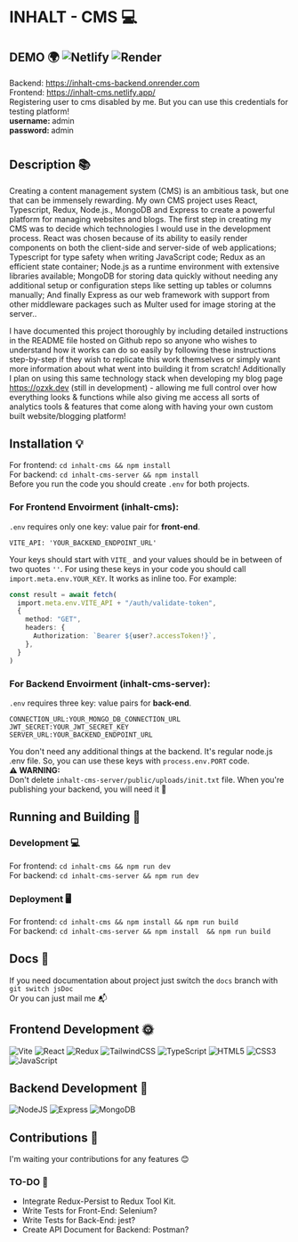 # INHALT - CMS 💻
## DEMO 🌍 ![Netlify](https://img.shields.io/netlify/7359500f-a137-4bc3-99e9-d94f3fd0d0b9?logo=netlify) ![Render](https://img.shields.io/badge/Render-passing-brightgreen?logo=render)
 Backend: https://inhalt-cms-backend.onrender.com
 <br>
 Frontend: https://inhalt-cms.netlify.app/
 <br>
 Registering user to cms disabled by me. But you can use this credentials for testing platform! <br>
 <strong>username: </strong> admin
 <br>
 <strong>password: </strong> admin
 #
## Description 📚
 Creating a content management system (CMS) is an ambitious task, but one that can be immensely rewarding.
 My own CMS project uses React, Typescript, Redux, Node.js., MongoDB and Express to create a powerful platform for managing websites and blogs. 
 The first step in creating my CMS was to decide which technologies I would use in the development process. 
 React was chosen because of its ability to easily render components on both the client-side and server-side of web applications; 
 Typescript for type safety when writing JavaScript code; Redux as an efficient state container; 
 Node.js as a runtime environment with extensive libraries available; 
 MongoDB for storing data quickly without needing any additional setup or configuration steps like setting up tables or columns manually; 
 And finally Express as our web framework with support from other middleware packages such 
 as Multer used for image storing at the server..  
 
  I have documented this project thoroughly by including detailed instructions in the README file hosted on Github repo so anyone who 
  wishes to understand how it works can do so easily by following these instructions step-by-step if they wish to replicate this work 
  themselves or simply want more information about what went into building it from scratch! Additionally I plan on using this same 
  technology stack when developing my blog page https://ozxk.dev (still in development) - allowing me full control over how everything looks & 
  functions while also 
  giving me access all sorts of analytics tools & features that come along with having your own custom built website/blogging platform! 

## Installation 💡 
 For frontend: `cd inhalt-cms && npm install` <br>
 For backend:  `cd inhalt-cms-server && npm install` <br>
 Before you run the code you should create `.env` for both projects.
 ### For Frontend Envoirment (inhalt-cms):
  `.env` requires only one key: value pair for **front-end**.
  ```.env
  VITE_API: 'YOUR_BACKEND_ENDPOINT_URL'
  ```
  Your keys should start with `VITE_` and your values should be in between of two quotes `''`.
  For using these keys in your code you should call `import.meta.env.YOUR_KEY`. It works as inline too. For example:
  ```typescript
  const result = await fetch(
    import.meta.env.VITE_API + "/auth/validate-token",
    {
      method: "GET",
      headers: {
        Authorization: `Bearer ${user?.accessToken!}`,
      },
    }
  )
  ```
  ### For Backend Envoirment (inhalt-cms-server):
  `.env` requires three key: value pairs for **back-end**.
  ```.env
  CONNECTION_URL:YOUR_MONGO_DB_CONNECTION_URL
  JWT_SECRET:YOUR_JWT_SECRET_KEY
  SERVER_URL:YOUR_BACKEND_ENDPOINT_URL
  ```
  You don't need any additional things at the backend. It's regular node.js .env file. So, you can use these keys with `process.env.PORT` code. <br>
  **⚠️ WARNING:** <br> 
  Don't delete `inhalt-cms-server/public/uploads/init.txt` file. When you're publishing your backend, you will need it 🤣

## Running and Building 🎁
 ### Development 💻
  For frontend: `cd inhalt-cms && npm run dev` <br>
  For backend:  `cd inhalt-cms-server && npm run dev` <br>
 ### Deployment 🖥️
  For frontend: `cd inhalt-cms && npm install && npm run build` <br>
  For backend:  `cd inhalt-cms-server && npm install  && npm run build` <br>
  
## Docs 📝
 If you need documentation about project just switch the `docs` branch with `git switch jsDoc` <br>
 Or you can just mail me 📬
 
## Frontend Development 🌞 
 ![Vite](https://img.shields.io/badge/vite-vite?style=for-the-badge&logo=vite&logoColor=white&color=purple) 
 ![React](https://img.shields.io/badge/react-%2320232a.svg?style=for-the-badge&logo=react&logoColor=%2361DAFB) 
 ![Redux](https://img.shields.io/badge/redux-%23593d88.svg?style=for-the-badge&logo=redux&logoColor=white)
 ![TailwindCSS](https://img.shields.io/badge/tailwindcss-tailwindcss?style=for-the-badge&logo=tailwindcss&logoColor=white&color=blue) 
 ![TypeScript](https://img.shields.io/badge/typescript-%23007ACC.svg?style=for-the-badge&logo=typescript&logoColor=white) 
 ![HTML5](https://img.shields.io/badge/html5-%23E34F26.svg?style=for-the-badge&logo=html5&logoColor=white) 
 ![CSS3](https://img.shields.io/badge/css3-%231572B6.svg?style=for-the-badge&logo=css3&logoColor=white) 
 ![JavaScript](https://img.shields.io/badge/javascript-%23323330.svg?style=for-the-badge&logo=javascript&logoColor=%23F7DF1E) 
  
## Backend Development 🌚 
 ![NodeJS](https://img.shields.io/badge/node.js-6DA55F?style=for-the-badge&logo=node.js&logoColor=white) 
 ![Express](https://img.shields.io/badge/express-express?style=for-the-badge&logo=express&logoColor=white&color=black) 
 ![MongoDB](https://img.shields.io/badge/mongodb-mongodb?style=for-the-badge&logo=mongodb&logoColor=white&color=darkgreen)
 
## Contributions 👐
 I'm waiting your contributions for any features 😊
 ### TO-DO 📝
 * Integrate Redux-Persist to Redux Tool Kit.
 * Write Tests for Front-End: Selenium?
 * Write Tests for Back-End: jest?
 * Create API Document for Backend: Postman?
